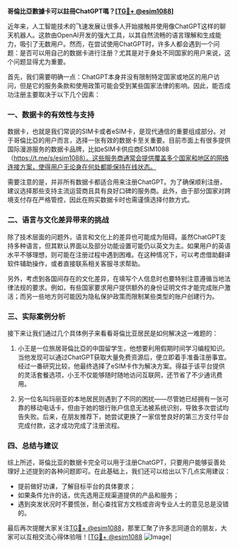 **哥倫比亞數據卡可以註冊ChatGPT嗎？[[TG💪+ @esim1088](https://t.me/s/esim1088)]**

近年来，人工智能技术的飞速发展让很多人开始接触并使用像ChatGPT这样的聊天机器人。这款由OpenAI开发的强大工具，以其自然流畅的语言理解和生成能力，吸引了无数用户。然而，在尝试使用ChatGPT时，许多人都会遇到一个问题：是否可以用自己的数据卡进行注册？尤其是对于身处不同国家的用户来说，这个问题显得尤为重要。

首先，我们需要明确一点：ChatGPT本身并没有限制特定国家或地区的用户访问，但是它的服务条款和使用政策可能会受到某些国家法律的影响。因此，能否成功注册主要取决于以下几个因素：

### 一、数据卡的有效性与支持

数据卡，也就是我们常说的SIM卡或者eSIM卡，是现代通信的重要组成部分。对于哥倫比亞的用户而言，选择一张有效的数据卡至关重要。目前市面上有很多提供国际漫游服务的数据卡品牌，比如eSIM卡供应商ESIM1088（https://t.me/s/esim1088）。这些服务商通常会提供覆盖多个国家和地区的网络连接方案，使得用户无论身在何处都能保持在线状态。

需要注意的是，并非所有数据卡都适合用来注册ChatGPT。为了确保顺利注册，建议选择那些支持主流运营商且具有良好口碑的服务商。此外，由于部分国家对跨境支付存在严格管控，因此在购买数据卡时也需谨慎选择付款方式。

### 二、语言与文化差异带来的挑战

除了技术层面的问题外，语言和文化上的差异也可能成为阻碍。虽然ChatGPT支持多种语言，但其默认界面以及部分功能设置可能仍以英文为主。如果用户的英语水平不够理想，则可能在注册过程中遇到困难。在这种情况下，可以考虑借助翻译软件辅助操作，或者直接联系相关客服寻求帮助。

另外，考虑到各国间存在的文化差异，在填写个人信息时也要特别注意遵循当地法律法规的要求。例如，有些国家要求用户提供额外的身份证明文件才能完成账户激活；而另一些地方则可能因为隐私保护政策而限制某些类型的账户创建行为。

### 三、实际案例分析

接下来让我们通过几个具体例子来看看哥倫比亚居民是如何解决这一难题的：

1. 小王是一位旅居哥倫比亞的中国留学生，他想要利用假期时间学习编程知识。当他发现可以通过ChatGPT获取大量免费资源后，便立即着手准备注册事宜。经过一番研究比较，他最终选择了eSIM卡作为解决方案。得益于该平台提供的灵活套餐选项，小王不仅能够随时随地访问互联网，还节省了不少通讯费用。
   
2. 另一位名叫玛丽亚的本地居民则遇到了不同的困扰——尽管她已经拥有一张可靠的移动电话卡，但由于她的银行账户信息无法被系统识别，导致多次尝试均告失败。后来，在朋友推荐下，她尝试更换了一家信誉良好的第三方支付平台完成付款，这才成功完成了注册流程。

### 四、总结与建议

综上所述，哥倫比亚的数据卡完全可以用于注册ChatGPT，只要用户能够妥善处理好上述提到的各种问题即可。在此基础上，我们还可以给出以下几点实用建议：

- 提前做好功课，了解目标平台的具体要求；
- 如果条件允许的话，优先选用正规渠道提供的产品和服务；
- 遇到突发状况时不要慌张，耐心查找官方文档或咨询专业人士的意见总是没错的。

最后再次提醒大家关注[TG💪+ @esim1088](https://t.me/s/esim1088)，那里汇聚了许多志同道合的朋友，大家可以互相交流心得体验哦！[[TG💪+ @esim1088](https://t.me/s/esim1088) ![Image](https://i.postimg.cc/4NQfJmqS/Snipaste-2025-05-13-00-14-12.png)]